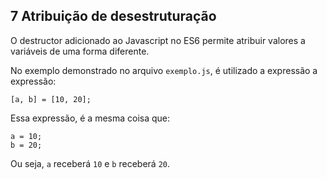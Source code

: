 ## 7 Atribuição de desestruturação

O destructor adicionado ao Javascript no ES6 permite atribuir valores a variáveis de uma forma diferente.

No exemplo demonstrado no arquivo ``exemplo.js``, é utilizado a expressão a expressão:

```
[a, b] = [10, 20];
```
Essa expressão, é a mesma coisa que:
```
a = 10;
b = 20;
```
Ou seja, ``a`` receberá ``10`` e ``b`` receberá ``20``.